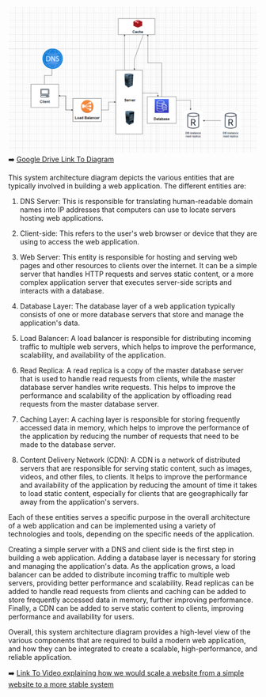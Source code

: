 ![Server Design Flow Diagram](./server_design.png)
➡️ [Google Drive Link To Diagram](https://drive.google.com/file/d/1YOCIo0v50yFdBXPau8QC8FnrttC5NrHk/view?usp=sharing)

This system architecture diagram depicts the various entities that are typically involved in building a web application. The different entities are:

1. DNS Server: This is responsible for translating human-readable domain names into IP addresses that computers can use to locate servers hosting web applications.

2. Client-side: This refers to the user's web browser or device that they are using to access the web application.

3. Web Server: This entity is responsible for hosting and serving web pages and other resources to clients over the internet. It can be a simple server that handles HTTP requests and serves static content, or a more complex application server that executes server-side scripts and interacts with a database.

4. Database Layer: The database layer of a web application typically consists of one or more database servers that store and manage the application's data.

5. Load Balancer: A load balancer is responsible for distributing incoming traffic to multiple web servers, which helps to improve the performance, scalability, and availability of the application.

6. Read Replica: A read replica is a copy of the master database server that is used to handle read requests from clients, while the master database server handles write requests. This helps to improve the performance and scalability of the application by offloading read requests from the master database server.

7. Caching Layer: A caching layer is responsible for storing frequently accessed data in memory, which helps to improve the performance of the application by reducing the number of requests that need to be made to the database server.

8. Content Delivery Network (CDN): A CDN is a network of distributed servers that are responsible for serving static content, such as images, videos, and other files, to clients. It helps to improve the performance and availability of the application by reducing the amount of time it takes to load static content, especially for clients that are geographically far away from the application's servers.

Each of these entities serves a specific purpose in the overall architecture of a web application and can be implemented using a variety of technologies and tools, depending on the specific needs of the application.

Creating a simple server with a DNS and client side is the first step in building a web application. Adding a database layer is necessary for storing and managing the application's data. As the application grows, a load balancer can be added to distribute incoming traffic to multiple web servers, providing better performance and scalability. Read replicas can be added to handle read requests from clients and caching can be added to store frequently accessed data in memory, further improving performance. Finally, a CDN can be added to serve static content to clients, improving performance and availability for users.

Overall, this system architecture diagram provides a high-level view of the various components that are required to build a modern web application, and how they can be integrated to create a scalable, high-performance, and reliable application.


➡️ [Link To Video explaining how we would scale a website from a simple website to a more stable system](https://drive.google.com/file/d/1aWBa8snk-UICpviqpJ_tKvm4LYKPbMid/view?usp=share_link)